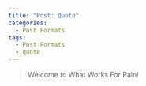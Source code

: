 ```yaml
---
title: "Post: Quote"
categories:
  - Post Formats
tags:
  - Post Formats
  - quote
---
```


> Welcome to What Works For Pain!
  
